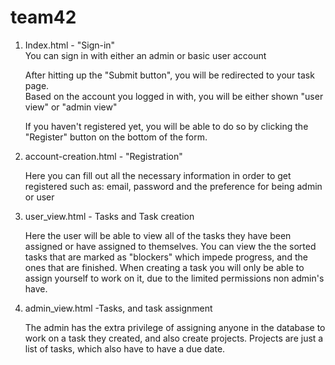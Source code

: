 # team42

1. Index.html - "Sign-in"<br/>
     You can sign in with either an admin or basic user account <br/>

     After hitting up the "Submit button", you will be redirected to your task page. <br/>
     Based on the account you logged in with, you will be either shown "user view" or "admin view"<br/>
 
 
     If you haven't registered yet, you will be able to do so by clicking the "Register" button on the bottom of the form.<br/>
 
 2. account-creation.html - "Registration"<br/>

     Here you can fill out all the necessary information in order to get registered such as: email,
     password and the preference for being admin or user<br/>

3. user_view.html - Tasks and Task creation 

     Here the user will be able to view all of the tasks they have been assigned or have assigned to themselves. You can view the
     the sorted tasks that are marked as "blockers" which impede progress, and the ones that are finished. When creating a task you
     will only be able to assign yourself to work on it, due to the limited permissions non admin's have.
     
4. admin_view.html -Tasks, and task assignment

     The admin has the extra privilege of assigning anyone in the database to work on a task they created, and also create 
     projects. Projects are just a list of tasks, which also have to have a due date. 
     

     
